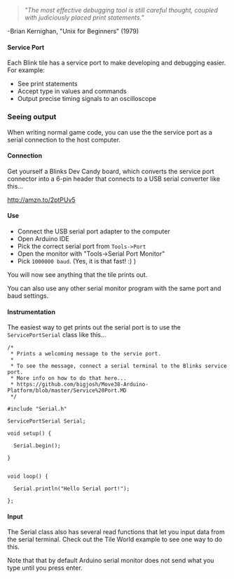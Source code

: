 
> *"The most effective debugging tool is still careful thought, coupled with judiciously placed print statements."*
 
-Brian Kernighan, "Unix for Beginners" (1979)


#### Service Port

Each Blink tile has a service port to make developing and debugging easier. For example:

* See print statements
* Accept type in values and commands 
* Output precise timing signals to an oscilloscope
 

### Seeing output

When writing normal game code, you can use the the service port as a serial connection to the host computer.

#### Connection 

Get yourself a Blinks Dev Candy board, which converts the service port connector into a 6-pin header that connects to a USB serial converter like this...

http://amzn.to/2ptPUv5

#### Use

* Connect the USB serial port adapter to the computer
* Open Arduino IDE
* Pick the correct serial port from `Tools->Port`
* Open the monitor with "Tools->Serial Port Monitor" 
* Pick `1000000 baud`. (Yes, it is that fast! :) )

You will now see anything that the tile prints out. 

You can also use any other serial monitor program with the same port and baud settings.

#### Instrumentation

The easiest way to get prints out the serial port is to use the `ServicePortSerial` class like this...

~~~
/*
 * Prints a welcoming message to the servie port.
 * 
 * To see the message, connect a serial terminal to the Blinks service port. 
 * More info on how to do that here...
 * https://github.com/bigjosh/Move38-Arduino-Platform/blob/master/Service%20Port.MD
 */

#include "Serial.h"

ServicePortSerial Serial;

void setup() {

  Serial.begin(); 

}


void loop() {

  Serial.println("Hello Serial port!");
    
}; 
~~~ 

#### Input

The Serial class also has several read functions that let you input data from the serial terminal. Check out the Tile World example to see one way to do this.  
    
Note that that by default Arduino serial monitor does not send what you type until you press enter.  